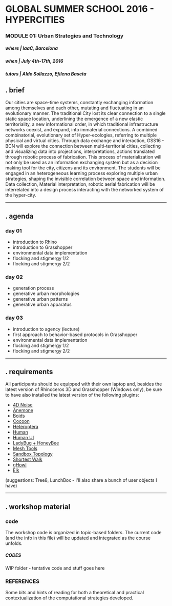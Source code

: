# GLOBAL SUMMER SCHOOL 2016 - HYPERCITIES 

### MODULE 01: Urban Strategies and Technology

##### _where_ | IaaC, Barcelona
##### _when_ | July 4th-17th, 2016
##### _tutors_ | Aldo Sollazzo, Efilena Baseta

## . brief

Our cities are space-time systems, constantly exchanging information among themselves and each other, mutating and fluctuating in an evolutionary manner. The traditional City lost its clear connection to a single static space location, underlining the emergence of a new elastic territoriality, a new informational order, in which traditional infrastructure networks coexist, and expand, into immaterial connections. A combined combinatorial, evolutionary set of Hyper-ecologies, referring to multiple physical and virtual cities.
Through data exchange and interaction, GSS16 - BCN will explore the connection between multi-territorial cities, collecting and visualizing data into projections, interpretations, actions translated through robotic process of fabrication. This process of materialization will not only be used as an information exchanging system but as a decision making tool for the city, citizens and its environment.
The students will be engaged in an heterogeneous learning process exploring multiple urban strategies, shaping the invisible correlation between space and information. Data collection, Material interpretation, robotic aerial fabrication will be interrelated into a design process interacting with the networked system of the hyper-city.

---

## . agenda

### day 01

+ introduction to Rhino
+ introduction to Grasshopper
+ environmental data implementation
+ flocking and stigmergy 1/2
+ flocking and stigmergy 2/2

### day 02

+ generation process
+ generative urban morphologies
+ generative urban patterns
+ generative urban apparatus 


### day 03

+ introduction to agency (lecture)
+ first approach to behavior-based protocols in Grasshopper
+ environmental data implementation
+ flocking and stigmergy 1/2
+ flocking and stigmergy 2/2



---

## . requirements

All participants should be equipped with their own laptop and, besides the latest version of Rhinoceros 3D and Grasshopper (Windows only), be sure to have also installed the latest version of the following plugins:

+ [4D Noise](http://www.food4rhino.com/project/4dnoise)
+ [Anemone](http://www.food4rhino.com/project/anemone)
+ [Boids](http://www.food4rhino.com/project/boid)
+ [Cocoon](http://www.bespokegeometry.com/2015/07/22/cocoon/)
+ [Heteroptera](http://www.food4rhino.com/project/heteroptera)
+ [Human](http://www.food4rhino.com/project/human)
+ [Human UI](http://www.food4rhino.com/project/human-ui)
+ [LadyBug + HoneyBee](http://www.food4rhino.com/project/ladybug-honeybee)
+ [Mesh Tools](http://www.grasshopper3d.com/forum/topics/mesh-pipe)
+ [Sandbox Topology](http://www.food4rhino.com/project/sandboxtopo)
+ [Shortest Walk](http://www.food4rhino.com/project/shortestwalkgh)
+ [gHowl](http://www.grasshopper3d.com/group/ghowl)
+ [Elk](http://www.food4rhino.com/project/elk?etx)

(suggestions: Tree8, LunchBox - I'll also share a bunch of user objects I have)

---

## . workshop material

### code

The workshop code is organized in topic-based folders. The current code (and the info in this file) will be updated and integrated as the course unfolds.

##### CODES
WIP folder - tentative code and stuff goes here


### REFERENCES
Some bits and hints of reading for both a theoretical and practical contextualization of the computational strategies developed.